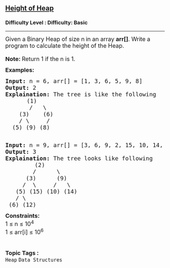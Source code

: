 <h2><a href="https://www.geeksforgeeks.org/problems/height-of-heap5025/1?page=1&category=Heap&sortBy=difficulty">Height of Heap</a></h2><h3>Difficulty Level : Difficulty: Basic</h3><hr><div class="problems_problem_content__Xm_eO" bis_skin_checked="1"><p><span style="font-size: 18px;">Given a Binary Heap of size n<strong>&nbsp;</strong>in an array <strong>arr[]</strong>.&nbsp;Write a program to calculate the height of the Heap.<br><br><strong>Note:&nbsp;</strong>Return 1 if the n is 1.<br></span></p>
<p><strong><span style="font-size: 18px;">Examples:</span></strong></p>
<pre><span style="font-size: 18px;"><strong>Input:</strong> n = 6, arr[] = [1, 3, 6, 5, 9, 8]
<strong>Output:</strong> 2
<strong>Explaination:</strong> The tree is like the following</span>
        <span style="font-size: 18px;">(1)
       /   \
    (3)    (6)
    / \     /
  (5) (9) (8)</span></pre>
<pre><span style="font-size: 18px;"><strong><br>Input: </strong>n = 9, arr[] = [3, 6, 9, 2, 15, 10, 14, 5, 12]
<strong>Output:</strong> 3
<strong>Explaination:</strong> The tree looks like following</span>
           <span style="font-size: 18px;">(2)
        /      \
      (3)      (9)
     /  \     /   \
   (5) (15) (10) (14)
   / \
 (6) (12)</span></pre>
<p><span style="font-size: 18px;"><strong>Constraints:</strong><br>1 ≤ n ≤ 10<sup>4</sup><br>1&nbsp;≤ arr[i]&nbsp;≤ 10<sup>6</sup></span></p></div><br><p><span style=font-size:18px><strong>Topic Tags : </strong><br><code>Heap</code>&nbsp;<code>Data Structures</code>&nbsp;